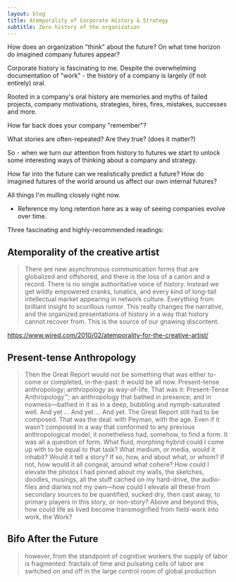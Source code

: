 ```yaml
---
layout: blog
title: Atemporality of Corporate History & Strategy
subtitle: Zero history of the organization
---
```


How does an organization "think" about the future? On what time horizon do imagined company futures appear?

Corporate history is fascinating to me. Despite the overwhelming documentation of "work" - the history of a company is largely (if not entirely) oral.

Rooted in a company's oral history are memories and myths of failed projects, company motivations, strategies, hires, fires, mistakes, successes and more.

How far back does your company "remember"?

What stories are often-repeated? Are they true? (does it matter?)

So - when we turn our attention from history to futures we start to unlock some interesting ways of thinking about a company and strategy.

How far into the future can we realistically predict a future? How do imagined futures of the world around us affect our own internal futures?

All things I'm mulling closely right now.

* Reference my long retention here as a way of seeing companies evolve over time.

Three fascinating and highly-recommended readings:

## Atemporality of the creative artist

> There are new asynchronous communication forms that are globalized and offshored, and there is the loss of a canon and a record. There is no single authoritative voice of history. Instead we get wildly empowered cranks, lunatics, and every kind of long-tail intellectual market appearing in network culture. Everything from brilliant insight to scurillous rumor.
> This really changes the narrative, and the organized presentations of history in a way that history cannot recover from. This is the source of our gnawing discontent.

https://www.wired.com/2010/02/atemporality-for-the-creative-artist/

## Present-tense Anthropology

>Then the Great Report would not be something that was either to-come or completed, in-the-past: it would be all now. Present-tense anthropology; anthropology as way-of-life. That was it: Present-Tense Anthropology™; an anthropology that bathed in presence, and in nowness—bathed in it as in a deep, bubbling and nymph-saturated well.
>And yet … And yet … And yet. The Great Report still had to be composed. That was the deal: with Peyman, with the age. Even if it wasn’t composed in a way that conformed to any previous anthropological model, it nonetheless had, somehow, to find a form. It was all a question of form. What fluid, morphing hybrid could I come up with to be equal to that task? What medium, or media, would it inhabit? Would it tell a story? If so, how, and about what, or whom? If not, how would it all congeal, around what cohere? How could I elevate the photos I had pinned about my walls, the sketches, doodles, musings, all the stuff cached on my hard-drive, the audio-files and diaries not my own—how could I elevate all these from secondary sources to be quantified, sucked dry, then cast away, to primary players in this story, or non-story? Above and beyond this, how could life as lived become transmogrified from field-work into work, the Work?

## Bifo After the Future
>however, from the standpoint of cognitive workers the supply of labor is fragmented: fractals of time and pulsating cells of labor are switched on and off in the large control room of global production


